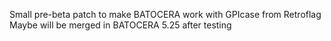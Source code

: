 Small pre-beta patch to make BATOCERA work with GPIcase from Retroflag
Maybe will be merged in BATOCERA 5.25 after testing

